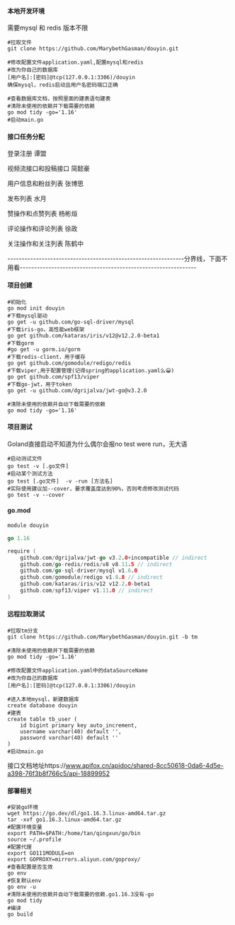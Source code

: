 #### 本地开发环境

需要mysql 和 redis 版本不限

```shell
#拉取文件
git clone https://github.com/MarybethGasman/douyin.git

#修改配置文件application.yaml,配置mysql和redis
#改为你自己的数据库
[用户名]:[密码]@tcp(127.0.0.1:3306)/douyin
确保mysql，redis启动且用户名密码端口正确

#查看数据库文档，按照里面的建表语句建表
#清除未使用的依赖并下载需要的依赖
go mod tidy -go='1.16'
#启动main.go
```

#### 接口任务分配

登录注册 谭盟

视频流接口和投稿接口 简懿豪

用户信息和粉丝列表 张博思

发布列表 水月

赞操作和点赞列表 杨彬烜

评论操作和评论列表 徐政

关注操作和关注列表 陈鹤中





--------------------------------------------------------------分界线，下面不用看--------------------------------------------------------------





#### 项目创建

```shell
#初始化
go mod init douyin
#下载mysql驱动
go get -u github.com/go-sql-driver/mysql
#下载iris-go，高性能web框架
go get github.com/kataras/iris/v12@v12.2.0-beta1
#下载gorm
#go get -u gorm.io/gorm
#下载redis-client，用于缓存
go get github.com/gomodule/redigo/redis
#下载viper,用于配置管理(记得spring的application.yaml么😀)
go get github.com/spf13/viper
#下载go-jwt，用于token
go get -u github.com/dgrijalva/jwt-go@v3.2.0

#清除未使用的依赖并自动下载需要的依赖
go mod tidy -go='1.16'
```

#### 项目测试

Goland直接启动不知道为什么偶尔会报no test were run，无大语

```shell
#启动测试文件
go test -v [.go文件]
#启动某个测试方法
go test [.go文件]  -v -run [方法名]
#实际使用建议加--cover，要求覆盖度达到90%，否则考虑修改测试代码
go test -v --cover
```

#### go.mod

```go
module douyin

go 1.16

require (
	github.com/dgrijalva/jwt-go v3.2.0+incompatible // indirect
	github.com/go-redis/redis/v8 v8.11.5 // indirect
	github.com/go-sql-driver/mysql v1.6.0
	github.com/gomodule/redigo v1.8.8 // indirect
	github.com/kataras/iris/v12 v12.2.0-beta1
	github.com/spf13/viper v1.11.0 // indirect
)
```



#### 远程拉取测试

```shell
#拉取tm分支
git clone https://github.com/MarybethGasman/douyin.git -b tm

#清除未使用的依赖并下载需要的依赖
go mod tidy -go='1.16'

#修改配置文件application.yaml中的dataSourceName
#改为你自己的数据库
[用户名]:[密码]@tcp(127.0.0.1:3306)/douyin

#进入本地mysql，新建数据库
create database douyin
#建表
create table tb_user (
	id bigint primary key auto_increment,
	username varchar(40) default '',
	password varchar(40) default ''
)
#启动main.go
```

接口文档地址https://www.apifox.cn/apidoc/shared-8cc50618-0da6-4d5e-a398-76f3b8f766c5/api-18899952

#### 部署相关

```shell
#安装go环境
wget https://go.dev/dl/go1.16.3.linux-amd64.tar.gz
tar -xvf go1.16.3.linux-amd64.tar.gz
#配置环境变量
export PATH=$PATH:/home/tan/qingxun/go/bin
source ~/.profile
#配置代理
export GO111MODULE=on
export GOPROXY=mirrors.aliyun.com/goproxy/
#查看配置是否生效
go env
#恢复默认env
go env -u
#清除未使用的依赖并自动下载需要的依赖.go1.16.3没有-go
go mod tidy
#编译
go build
```

